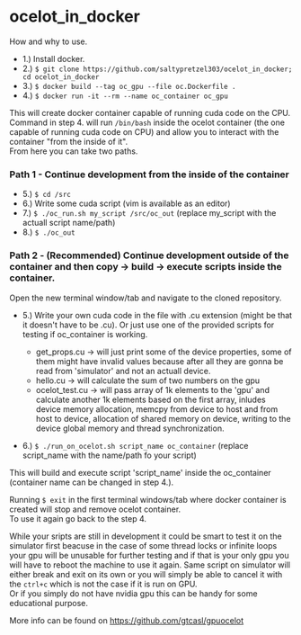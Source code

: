 # ocelot_in_docker

How and why to use. 

- 1.)  Install docker. 
- 2.)  `$ git clone https://github.com/saltypretzel303/ocelot_in_docker; cd ocelot_in_docker`
- 3.)  `$ docker build --tag oc_gpu --file oc.Dockerfile . `
- 4.)  `$ docker run -it --rm --name oc_container oc_gpu`

This will create docker container capable of running cuda code on the CPU.  
Command in step 4. will run `/bin/bash` inside the ocelot container (the one capable of running cuda code on CPU) 
and allow you to interact with the container "from the inside of it".  
From here you can take two paths.
### Path 1 - Continue development from the inside of the container
- 5.) `$ cd /src`
- 6.) Write some cuda script (vim is available as an editor)
- 7.) `$ ./oc_run.sh my_script /src/oc_out` (replace my_script with the actuall script name/path)  
- 8.) `$ ./oc_out`

### Path 2 - (Recommended) Continue development outside of the container and then copy -> build -> execute scripts inside the container.

Open the new terminal window/tab and navigate to the cloned repository. 

- 5.)  Write your own cuda code in the file with .cu extension (might be that it doesn't have to be .cu). 
    Or just use one of the provided scripts for testing if oc_container is working. 
    - get_props.cu -> will just print some of the device properties, some of them might have invalid values because after all 
        they are gonna be read from 'simulator' and not an actuall device. 
    - hello.cu -> will calculate the sum of two numbers on the gpu 
    - ocelot_test.cu -> will pass array of 1k elements to the 'gpu' and calculate another 1k elements based on the first array, 
        inludes device memory allocation, memcpy from device to host and from host to device, allocation of shared memory on device, 
        writing to the device global memory and thread synchronization. 

- 6.)  `$ ./run_on_ocelot.sh script_name oc_container` (replace script_name with the name/path fo your script)

This will build and execute script 'script_name' inside the oc_container (container name can be changed in step 4.).  

Running `$ exit` in the first terminal windows/tab where docker container is created will stop and remove ocelot container.  
To use it again go back to the step 4. 

While your sripts are still in development it could be smart to test it on the simulator first beacuse in the case of some 
thread locks or infinite loops your gpu will be unusable for further testing and if that is your only gpu you will have to 
reboot the machine to use it again. Same script on simulator will either break and exit on its own or you will simply be able 
to cancel it with the `ctrl+c` which is not the case if it is run on GPU.  
Or if you simply do not have nvidia gpu this can be handy for some educational purpose. 

More info can be found on https://github.com/gtcasl/gpuocelot
